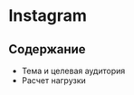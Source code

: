# Instagram
## Содержание
<ul>
  <li>
    <a name="theme">Тема и целевая аудитория</a>
  </li>
  <li>
    <a name="calculation">Расчет нагрузки</a>
  </li>
</ul>
